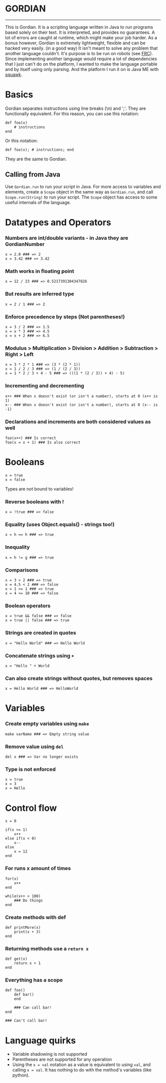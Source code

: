 # GORDIAN #
-----------

This is Gordian. It is a scripting language written in Java to run programs based solely on their text.
It is interpreted, and provides no guarantees. A lot of errors are caught at runtime, which might make your job harder. As a bonus however, Gordian is extremely lightweight, flexible and can be hacked very easily. (in a good way)
It isn't meant to solve any problem that another language couldn't. It's purpose is to be run on robots (see [FRC](https://en.wikipedia.org/wiki/FIRST_Robotics_Competition)). Since implementing another language would require a lot of dependencies that I just can't do on the platform, I wanted to make the language portable and by itself using only parsing.
And the platform I run it on is Java ME with [squawk](http://en.wikipedia.org/wiki/Squawk_virtual_machine).

# Basics
Gordian separates instructions using line breaks (\n) and ';'. They are functionally equivalent. For this reason, you can use this notation:

    def foo(x)
        # instructions
    end

Or this notation:

    def foo(x); # instructions; end
    
They are the same to Gordian.

## Calling from Java
Use `Gordian.run` to run your script in Java. For more access to variables and elements, create a `Scope` object in the same way as `Gordian.run`, and call `Scope.run(String)` to run your script. The `Scope` object has access to some useful internals of the language.

# Datatypes and Operators

### Numbers are int/double variants - in Java they are GordianNumber
    x = 2.0 ### => 2
    x = 3.42 ### => 3.42
    
### Math works in floating point
    x = 12 / 23 ### => 0.5217391304347826

### But results are inferred type
    x = 2 / 1 ### => 2

### Enforce precedence by steps (Not parentheses!)
    x = 3 / 2 ### => 1.5
    x = x * 3 ### => 4.5
    x = x + 2 ### => 6.5
    
### Modulus > Multiplication > Division > Addition > Subtraction > Right > Left
    x = 3 * 2 * 1 ### => (3 * (2 * 1))
    x = 1 / 2 / 3 ### => (1 / (2 / 3))
    x = 1 * 2 / 3 + 4 - 5 ### => (((1 * (2 / 3)) + 4) - 5)

### Incrementing and decrementing
    x++ ### When x doesn't exist (or isn't a number), starts at 0 (x++ is 1)
    x-- ### When x doesn't exist (or isn't a number), starts at 0 (x-- is -1)
    
### Declarations and increments are both considered values as well
    foo(x++) ### Is correct
    foo(x = x + 1) ### Is also correct

# Booleans
    x = true
    x = false
    
Types are not bound to variables!

### Reverse booleans with !
    x = !true ### => false

### Equality (uses Object.equals() - strings too!)
    x = h == h ### => true

### Inequality
    x = h != g ### => true

### Comparisons
    x = 3 > 2 ### => true
    x = 4.5 < 2 ### => false
    x = 1 >= 1 ### => true
    x = 4 <= 10 ### => false
    
### Boolean operators
    x = true && false ### => false
    x = true || false ### => true

### Strings are created in quotes
    x = "Hello World" ### => Hello World
    
### Concatenate strings using `+`
    x = "Hello " + World

### Can also create strings without quotes, but removes spaces
    x = Hello World ### => HelloWorld

# Variables

### Create empty variables using `make`
    make varName ### => Empty string value

### Remove value using `del`
    del x ### => Var no longer exists
    
### Type is not enforced
    x = true
    x = 3
    x = Hello

# Control flow
    x = 0

    if(x >= 1)
        x++
    else if(x < 0)
        x--
    else
        x = 12
    end

### For runs x amount of times
    for(x)
        x++
    end

    while(x++ < 100)
        ### Do things
    end

### Create methods with def
    def printMore(x)
        print(x + 3)
    end
    
### Returning methods use a `return x`
    def get(x)
        return x + 1
    end

### Everything has a scope
    def foo()
        def bar()
        end
        
        ### Can call bar!
    end
    
    ### Can't call bar!

# Language quirks

- Variable shadowing is not supported
- Parentheses are not supported for any operation
- Using the `x = val` notation as a value is equivalent to using `val`, and calling `x = val`. It has nothing to do with the method's variables (like python).
